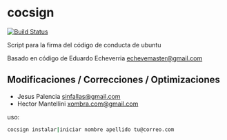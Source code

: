# cocsign

[![Build Status](https://travis-ci.org/sinfallas/calc-mem.svg?branch=master)](https://travis-ci.org/sinfallas/calc-mem)

Script para la firma del código de conducta de ubuntu

Basado en código de Eduardo Echeverria <echevemaster@gmail.com>

## Modificaciones / Correcciones / Optimizaciones

* Jesus Palencia <sinfallas@gmail.com>
* Hector Mantellini <xombra.com@gmail.com>

uso:

```bash
cocsign instalar|iniciar nombre apellido tu@correo.com
```
